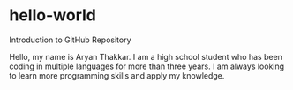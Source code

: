 # hello-world
Introduction to GitHub Repository

Hello, my name is Aryan Thakkar. I am a high school student who has been coding in multiple languages for more than three years. I am always looking to learn more programming skills and apply my knowledge.
